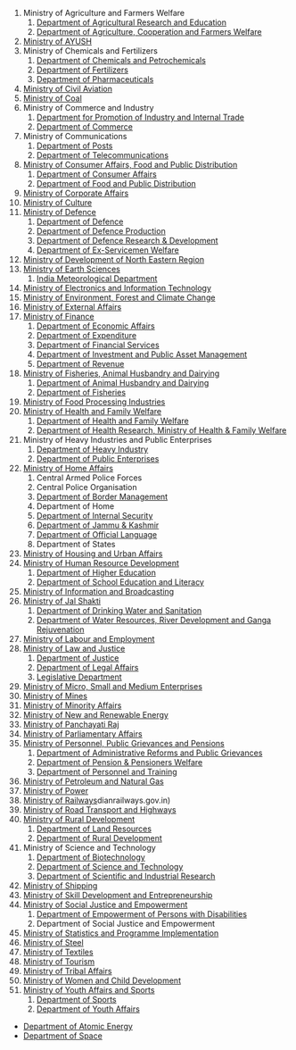1. Ministry of Agriculture and Farmers Welfare
   1. [Department of Agricultural Research and Education](http://dare.gov.in)
   1. [Department of Agriculture, Cooperation and Farmers Welfare](http://agricoop.gov.in)
1. [Ministry of AYUSH](http://ayush.gov.in)
1. Ministry of Chemicals and Fertilizers
   1. [Department of Chemicals and Petrochemicals](http://chemicals.gov.in)
   1. [Department of Fertilizers](http://fert.nic.in)
   1. [Department of Pharmaceuticals](http://pharmaceuticals.gov.in)
1. [Ministry of Civil Aviation](http://civilaviation.gov.in)
1. [Ministry of Coal](https://coal.gov.in)
1. Ministry of Commerce and Industry
   1. [Department for Promotion of Industry and Internal Trade](http://dipp.gov.in)
   1. [Department of Commerce](http://commerce.gov.in)
1. Ministry of Communications
   1. [Department of Posts](http://www.indiapost.gov.in)
   1. [Department of Telecommunications](http://www.dot.gov.in)
1. [Ministry of Consumer Affairs, Food and Public Distribution](http://fcamin.nic.in)
   1. [Department of Consumer Affairs](http://consumeraffairs.nic.in)
   1. [Department of Food and Public Distribution](http://dfpd.gov.in)
1. [Ministry of Corporate Affairs](http://www.mca.gov.in)
1. [Ministry of Culture](https://indiaculture.gov.in)
1. [Ministry of Defence](http://mod.nic.in)
   1. [Department of Defence](http://mod.nic.in/forms/default.aspx)
   1. [Department of Defence Production](http://ddpmod.gov.in)
   1. [Department of Defence Research & Development](http://www.drdo.gov.in/drdo/English/index.jsp?pg=homebody.jsp)
   1. [Department of Ex-Servicemen Welfare](http://www.desw.gov.in)
1. [Ministry of Development of North Eastern Region](http://mdoner.gov.in)
1. [Ministry of Earth Sciences](http://moes.gov.in)
   1. [India Meteorological Department](http://www.imd.gov.in)
1. [Ministry of Electronics and Information Technology](http://meity.gov.in)
1. [Ministry of Environment, Forest and Climate Change](http://www.moef.gov.in)
1. [Ministry of External Affairs](http://www.mea.gov.in)
1. [Ministry of Finance](https://www.finmin.nic.in)
   1. [Department of Economic Affairs](http://dea.gov.in)
   1. [Department of Expenditure](http://doe.gov.in)
   1. [Department of Financial Services](http://financialservices.gov.in)
   1. [Department of Investment and Public Asset Management](http://dipam.gov.in)
   1. [Department of Revenue](http://dor.gov.in)
1. [Ministry of Fisheries, Animal Husbandry and Dairying](http://dahd.nic.in)
   1. [Department of Animal Husbandry and Dairying](http://dadf.gov.in)
   1. [Department of Fisheries](http://dof.gov.in)
1. [Ministry of Food Processing Industries](http://mofpi.nic.in)
2. [Ministry of Health and Family Welfare](http://mohfw.gov.in)
   1. [Department of Health and Family Welfare](http://mohfw.gov.in)
   1. [Department of Health Research, Ministry of Health & Family Welfare](https://dhr.gov.in)
1. Ministry of Heavy Industries and Public Enterprises
   1. [Department of Heavy Industry](http://heavyindustry.gov.in)
   1. [Department of Public Enterprises](http://dpe.nic.in)
1. [Ministry of Home Affairs](http://mha.gov.in)
   1. Central Armed Police Forces
   1. Central Police Organisation
   1. [Department of Border Management](http://mha.nic.in/brdrmngmnt)
   1. Department of Home
   1. [Department of Internal Security](http://mha.nic.in/more2)
   1. [Department of Jammu & Kashmir](http://mha.nic.in/more3)
   1. [Department of Official Language](http://rajbhasha.gov.in)
   1. Department of States
1. [Ministry of Housing and Urban Affairs](http://mohua.gov.in)
1. [Ministry of Human Resource Development](http://mhrd.gov.in)
   1. [Department of Higher Education](http://mhrd.gov.in/higher_education)
   1. [Department of School Education and Literacy](http://mhrd.gov.in/school-education)
1. [Ministry of Information and Broadcasting](http://www.mib.gov.in)
1. [Ministry of Jal Shakti](http://mowr.gov.in)
   1. [Department of Drinking Water and Sanitation](https://jalshakti-ddws.gov.in)
   1. [Department of Water Resources, River Development and Ganga Rejuvenation](http://mowr.gov.in/about-us/functions)
1. [Ministry of Labour and Employment](https://labour.gov.in)
1. [Ministry of Law and Justice](http://lawmin.nic.in)
   1. [Department of Justice](http://doj.gov.in)
   1. [Department of Legal Affairs](http://legalaffairs.gov.in)
   1. [Legislative Department](http://legislative.gov.in)
1. [Ministry of Micro, Small and Medium Enterprises](http://www.msme.gov.in)
1. [Ministry of Mines](http://mines.gov.in)
1. [Ministry of Minority Affairs](http://minorityaffairs.gov.in)
1. [Ministry of New and Renewable Energy](https://mnre.gov.in)
1. [Ministry of Panchayati Raj](http://panchayat.gov.in)
1. [Ministry of Parliamentary Affairs](http://mpa.gov.in)
1. [Ministry of Personnel, Public Grievances and Pensions](http://persmin.gov.in)
   1. [Department of Administrative Reforms and Public Grievances](http://darpg.gov.in)
   1. [Department of Pension & Pensioners Welfare](http://persmin.gov.in/pension.asp)
   1. [Department of Personnel and Training](http://dopt.gov.in)
1. [Ministry of Petroleum and Natural Gas](http://petroleum.nic.in)
1. [Ministry of Power](https://powermin.nic.in)
1. [Ministry of Railways](http://www.in)dianrailways.gov.in)
1. [Ministry of Road Transport and Highways](http://morth.gov.in)
1. [Ministry of Rural Development](https://rural.nic.in)
   1. [Department of Land Resources](http://dolr.nic.in)
   1. [Department of Rural Development](http://drd.nic.in)
1. Ministry of Science and Technology
   1. [Department of Biotechnology](http://dbtindia.nic.in)
   1. [Department of Science and Technology](http://dst.gov.in)
   1. [Department of Scientific and Industrial Research](http://www.dsir.gov.in)
1. [Ministry of Shipping](http://shipmin.gov.in)
1. [Ministry of Skill Development and Entrepreneurship](http://www.skilldevelopment.gov.in)
1. [Ministry of Social Justice and Empowerment](http://socialjustice.gov.in)
   1. [Department of Empowerment of Persons with Disabilities](http://www.disabilityaffairs.gov.in)
   1. Department of Social Justice and Empowerment
1. [Ministry of Statistics and Programme Implementation](http://mospi.nic.in)
1. [Ministry of Steel](http://steel.gov.in)
1. [Ministry of Textiles](http://ministryoftextiles.gov.in)
1. [Ministry of Tourism](http://tourism.gov.in)
1. [Ministry of Tribal Affairs](http://tribal.gov.in)
1. [Ministry of Women and Child Development](http://wcd.nic.in)
1. [Ministry of Youth Affairs and Sports](http://yas.gov.in)
   1. [Department of Sports](http://yas.gov.in/sports)
   1. [Department of Youth Affairs](https://yas.gov.in/youth)
* [Department of Atomic Energy](http://www.dae.nic.in)
* [Department of Space](http://www.dos.gov.in)

